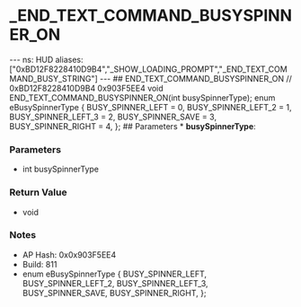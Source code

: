 # _END_TEXT_COMMAND_BUSYSPINNER_ON

--- ns: HUD aliases: ["0xBD12F8228410D9B4","_SHOW_LOADING_PROMPT","_END_TEXT_COMMAND_BUSY_STRING"] --- ## END_TEXT_COMMAND_BUSYSPINNER_ON  // 0xBD12F8228410D9B4 0x903F5EE4 void END_TEXT_COMMAND_BUSYSPINNER_ON(int busySpinnerType);  enum eBusySpinnerType { BUSY_SPINNER_LEFT = 0, BUSY_SPINNER_LEFT_2 = 1, BUSY_SPINNER_LEFT_3 = 2, BUSY_SPINNER_SAVE = 3, BUSY_SPINNER_RIGHT = 4, };  ## Parameters * **busySpinnerType**:

### Parameters
* int busySpinnerType

### Return Value
* void

### Notes
* AP Hash: 0x0x903F5EE4
* Build: 811
* enum eBusySpinnerType
{
	BUSY_SPINNER_LEFT,
	BUSY_SPINNER_LEFT_2,
	BUSY_SPINNER_LEFT_3,
	BUSY_SPINNER_SAVE,
	BUSY_SPINNER_RIGHT,
};

